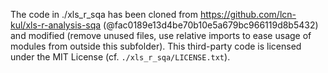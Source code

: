 The code in ./xls_r_sqa has been cloned from https://github.com/lcn-kul/xls-r-analysis-sqa (@fac0189e13d4be70b10e5a679bc966119d8b5432) and modified (remove unused files, use relative imports to ease usage of modules from outside this subfolder). This third-party code is licensed under the MIT License (cf. `./xls_r_sqa/LICENSE.txt`).

